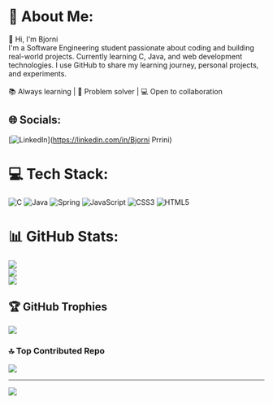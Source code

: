 # 💫 About Me:
👋 Hi, I'm Bjorni<br>I'm a Software Engineering student passionate about coding and building real-world projects. Currently learning C, Java, and web development technologies. I use GitHub to share my learning journey, personal projects, and experiments.<br><br>📚 Always learning | 🧠 Problem solver | 💻 Open to collaboration


## 🌐 Socials:
[![LinkedIn](https://img.shields.io/badge/LinkedIn-%230077B5.svg?logo=linkedin&logoColor=white)](https://linkedin.com/in/Bjorni Prrini) 

# 💻 Tech Stack:
![C](https://img.shields.io/badge/c-%2300599C.svg?style=for-the-badge&logo=c&logoColor=white) ![Java](https://img.shields.io/badge/java-%23ED8B00.svg?style=for-the-badge&logo=openjdk&logoColor=white) ![Spring](https://img.shields.io/badge/spring-%236DB33F.svg?style=for-the-badge&logo=spring&logoColor=white) ![JavaScript](https://img.shields.io/badge/javascript-%23323330.svg?style=for-the-badge&logo=javascript&logoColor=%23F7DF1E) ![CSS3](https://img.shields.io/badge/css3-%231572B6.svg?style=for-the-badge&logo=css3&logoColor=white) ![HTML5](https://img.shields.io/badge/html5-%23E34F26.svg?style=for-the-badge&logo=html5&logoColor=white)
# 📊 GitHub Stats:
![](https://github-readme-stats.vercel.app/api?username=BjorniPrrini&theme=dark&hide_border=false&include_all_commits=false&count_private=false)<br/>
![](https://nirzak-streak-stats.vercel.app/?user=BjorniPrrini&theme=dark&hide_border=false)<br/>
![](https://github-readme-stats.vercel.app/api/top-langs/?username=BjorniPrrini&theme=dark&hide_border=false&include_all_commits=false&count_private=false&layout=compact)

## 🏆 GitHub Trophies
![](https://github-profile-trophy.vercel.app/?username=BjorniPrrini&theme=radical&no-frame=false&no-bg=true&margin-w=4)

### 🔝 Top Contributed Repo
![](https://github-contributor-stats.vercel.app/api?username=BjorniPrrini&limit=5&theme=dark&combine_all_yearly_contributions=true)

---
[![](https://visitcount.itsvg.in/api?id=BjorniPrrini&icon=0&color=0)](https://visitcount.itsvg.in)

<!-- Proudly created with GPRM ( https://gprm.itsvg.in ) -->

